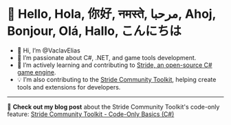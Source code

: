 # 👋 Hello, Hola, 你好, नमस्ते, مرحبا, Ahoj, Bonjour, Olá, Hallo, こんにちは

- 🙈 Hi, I’m @VaclavElias
- 👀  I’m passionate about C#, .NET, and game tools development.
- 🌱 I’m actively learning and contributing to [Stride, an open-source C# game engine](https://github.com/stride3d).
- 💡 I’m also contributing to the [Stride Community Toolkit](https://github.com/stride3d/stride-community-toolkit), helping create tools and extensions for developers.

---

🔗 **Check out my blog post** about the Stride Community Toolkit's code-only feature: [Stride Community Toolkit - Code-Only Basics (C#)](https://www.vaclavelias.com/stride3d/stride-community-toolkit-code-only-basics-csharp/)


